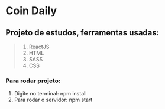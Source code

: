 # Coin Daily

## Projeto de estudos, ferramentas usadas:
> 1. ReactJS
> 2. HTML
> 3. SASS
> 4. CSS

### Para rodar projeto:
  1. Digite no terminal: npm install
  2. Para rodar o servidor: npm start